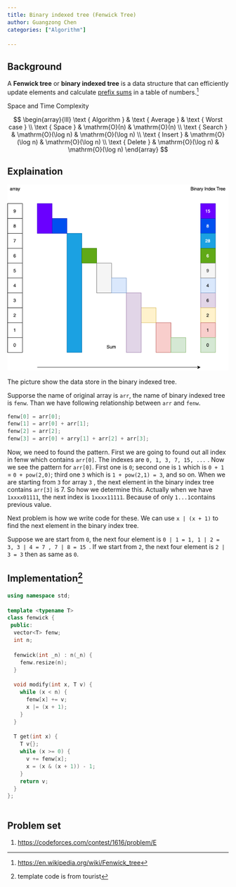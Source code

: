 ```yaml
---
title: Binary indexed tree (Fenwick Tree)
author: Guangzong Chen
categories: ["Algorithm"]

---
```


## Background

A **Fenwick tree** or **binary indexed tree** is a data structure that can efficiently update elements and calculate [prefix sums](https://en.wikipedia.org/wiki/Prefix_sum) in a table of numbers.[^1]

Space and Time Complexity

$$
\begin{array}{lll}
\text { Algorithm } & \text { Average } & \text { Worst case } \\
\text { Space } & \mathrm{O}(n) & \mathrm{O}(n) \\
\text { Search } & \mathrm{O}(\log n) & \mathrm{O}(\log n) \\
\text { Insert } & \mathrm{O}(\log n) & \mathrm{O}(\log n) \\
\text { Delete } & \mathrm{O}(\log n) & \mathrm{O}(\log n)
\end{array}
$$

## Explaination

![image-20220208141125368](https://raw.githubusercontent.com/chen-gz/picBed/master/uPic/image-20220208141125368.png)

The picture show the data store in the binary indexed tree. 

Supporse the name of original array is `arr`, the name of binary indexed tree is `fenw`. Than we have following relationship between `arr` and `fenw`. 

```c++
fenw[0] = arr[0];
fenw[1] = arr[0] + arr[1];
fenw[2] = arr[2];
fenw[3] = arr[0] + arry[1] + arr[2] + arr[3];
```

Now, we need to found the pattern. First we are going to found out all index in fenw which contains `arr[0]`. The indexes are `0, 1, 3, 7, 15, ...` . Now we see the pattern for `arr[0]`. First one is `0`; second one is `1` which is `0 + 1` = `0 + pow(2,0)`; third one `3` which is `1 + pow(2,1) = 3`, and so on.  When we are starting from `3` for array `3` , the next element in the binary index tree contains `arr[3]` is 7. So how we determine this. Actually when we have `1xxxx01111`, the next index is `1xxxx11111`. Because of only `1...1`contains previous value. 

Next problem is how we write code for these. We can use `x | (x + 1)` to find the next element in the binary index tree.

Suppose we are start from `0`, the next four element is `0 | 1 = 1, 1 | 2 = 3, 3 | 4 = 7 , 7 | 8 = 15 `. If we start from `2`, the next four element is `2 | 3 = 3` then as same as `0`. 

## Implementation[^2]

```C++
using namespace std;
 
template <typename T>
class fenwick {
 public:
  vector<T> fenw;
  int n;
 
  fenwick(int _n) : n(_n) {
    fenw.resize(n);
  }
 
  void modify(int x, T v) {
    while (x < n) {
      fenw[x] += v;
      x |= (x + 1);
    }
  }
 
  T get(int x) {
    T v{};
    while (x >= 0) {
      v += fenw[x];
      x = (x & (x + 1)) - 1;
    }
    return v;
  }
};
 
```



## Problem set

1. https://codeforces.com/contest/1616/problem/E



[^1]: https://en.wikipedia.org/wiki/Fenwick_tree 
[^2]: template code is from tourist

